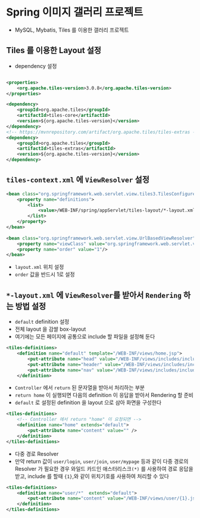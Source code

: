 # Spring 이미지 갤러리 프로젝트
- MySQL, Mybatis, Tiles 를 이용한 갤러리 프로젝트

## Tiles 를 이용한 Layout 설정
- dependency 설정
```xml

<properties>
	<org.apache.tiles-version>3.0.8</org.apache.tiles-version>
</properties>

<dependency>
    <groupId>org.apache.tiles</groupId>
    <artifactId>tiles-core</artifactId>
    <version>${org.apache.tiles-version}</version>
</dependency>
<!-- https://mvnrepository.com/artifact/org.apache.tiles/tiles-extras -->
<dependency>
    <groupId>org.apache.tiles</groupId>
    <artifactId>tiles-extras</artifactId>
    <version>${org.apache.tiles-version}</version>
</dependency>
```

## `tiles-context.xml` 에 `ViewResolver` 설정
```xml
<bean class="org.springframework.web.servlet.view.tiles3.TilesConfigurer">
	<property name="definitions">
		<list>
			<value>/WEB-INF/spring/appServlet/tiles-layout/*-layout.xml</value>
		</list>
	</property>
</bean>
	
<bean class="org.springframework.web.servlet.view.UrlBasedViewResolver">
	<property name="viewClass" value="org.springframework.web.servlet.view.tiles3.TilesView"/>
	<property name="order" value="1"/>
</bean>
```	
- `layout.xml` 위치 설정
- `order` 값을 반드시 1로 설정

## `*-layout.xml` 에 `ViewResolver`를 받아서 `Rendering` 하는 방법 설정
- `default` definition 설정
- 전체 layout 을 감쌀 box-layout 
- 여기에는 모든 페이지에 공통으로 include 할 파일을 설정해 둔다

```xml
<tiles-definitions>
	<definition name="default" template="/WEB-INF/views/home.jsp">
		<put-attribute name="head" value="/WEB-INF/views/includes/include-head.jsp" />
		<put-attribute name="header" value="/WEB-INF/views/includes/include-header.jsp" />
		<put-attribute name="nav" value="/WEB-INF/views/includes/include-main-nav.jsp" />
	</definition>
```

- `Controller` 에서 `return` 된 문자열을 받아서 처리하는 부분
- `return home` 이 실행되면 다음의 definition 이 응답을 받아서 Rendering 할 준비
- `default` 로 설정된 definition 을 layout 으로 삼아 화면을 구성한다

```xml
<tiles-definitions>
	<!-- Controller 에서 return "home" 이 요청되면 -->
	<definition name="home" extends="default">
		<put-attribute name="content" value="" />
	</definition>
</tiles-definitions>
```

- 다중 경로 Resolver
- 만약 return 값이 `user/login`, `user/join`, `user/mypage` 등과 같이 다중 경로의 Resolver 가 필요한 경우 와일드 카드인 애스터리스크`(*)` 를 사용하여 경로 응답을 받고, include 를 할때 `{1}`,와 같이 위치기호를 사용하여 처리할 수 있다

```xml
<tiles-definitions>
	<definition name="user/*"  extends="default">
		<put-attribute name="content" value="/WEB-INF/views/user/{1}.jsp" />
	</definition>
</tiles-definitions>
```
